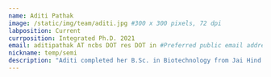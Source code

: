 ```yaml
---
name: Aditi Pathak
image: /static/img/team/aditi.jpg #300 x 300 pixels, 72 dpi
labposition: Current
currposition: Integrated Ph.D. 2021
email: aditipathak AT ncbs DOT res DOT in #Preferred public email address
nickname: temp/semi  
description: "Aditi completed her B.Sc. in Biotechnology from Jai Hind College, Mumbai. She is interested in computational protein modeling and cell biology and interdisciplinary research combining the two. She is co-advised by Prof Sowdhamini."
---
```

